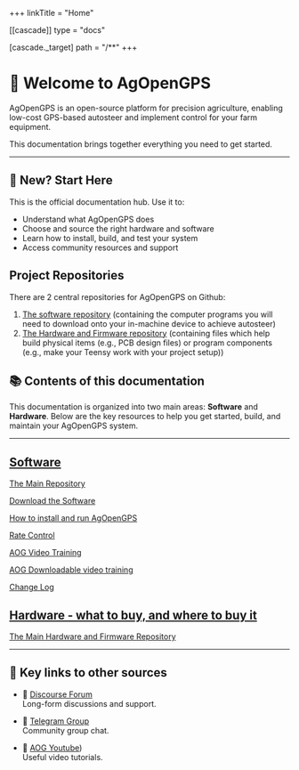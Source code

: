 +++
linkTitle = "Home"

[[cascade]]
type = "docs"

[cascade._target]
path = "/**"
+++

# 👋 Welcome to AgOpenGPS

AgOpenGPS is an open-source platform for precision agriculture, enabling low-cost GPS-based autosteer and implement control for your farm equipment.

This documentation brings together everything you need to get started.

---

## 🧭 New? Start Here

This is the official documentation hub. Use it to:

- Understand what AgOpenGPS does  
- Choose and source the right hardware and software  
- Learn how to install, build, and test your system  
- Access community resources and support

## Project Repositories
There are 2 central repositories for AgOpenGPS on Github:
1) [The software repository](https://github.com/AgOpenGPS-Official/AgOpenGPS) (containing the computer programs you will need to download onto your in-machine device to achieve autosteer)
2) [The Hardware and Firmware repository](https://github.com/AgOpenGPS-Official/Boards) (containing files which help build physical items (e.g., PCB design files) or program components (e.g., make your Teensy work with your project setup))

## 📚 Contents of this documentation

This documentation is organized into two main areas: **Software** and **Hardware**. Below are the key resources to help you get started, build, and maintain your AgOpenGPS system.

---

## [Software](software)

[The Main Repository](https://github.com/AgOpenGPS-Official/AgOpenGPS)

[Download the Software](https://github.com/AgOpenGPS-Official/AgOpenGPS/releases)

[How to install and run AgOpenGPS](https://www.youtube.com/watch?v=bVo6HwYIdP4)

[Rate Control](https://github.com/AgOpenGPS-Official/Rate_Control)

[AOG Video Training](https://www.youtube.com/playlist?list=PL1N2N2XFHWW1fIDhb7koOa7hxH0LGppYc)

[AOG Downloadable video training](https://www.mediafire.com/folder/wwcvo7zhdogh1/Videos)

[Change Log](software/ChangeLog)

## [Hardware - what to buy, and where to buy it](hardware)

[The Main Hardware and Firmware Repository](https://github.com/AgOpenGPS-Official/Boards)

---

## 💬 Key links to other sources

- 🧵 [Discourse Forum](https://discourse.agopengps.com)  
  Long-form discussions and support.

- 💬 [Telegram Group](https://t.me/AgOpenGPSInternational)  
  Community group chat.

- 🧵 [AOG Youtube](https://www.youtube.com/@AgOpenGPS))  
  Useful video tutorials.
